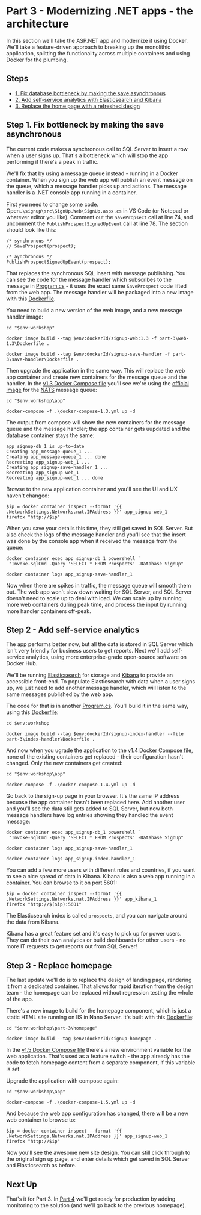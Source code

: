 # Part 3 - Modernizing .NET apps - the architecture

In this section we'll take the ASP.NET app and modernize it using Docker. We'll take a feature-driven approach to breaking up the monolithic application, splitting the functionality across multiple containers and using Docker for the plumbing. 

## Steps

* [1. Fix database bottleneck by making the save asynchronous](#1)
* [2. Add self-service analytics with Elasticsearch and Kibana](#2)
* [3. Replace the home page with a refreshed design](#3)

## <a name="1"></a>Step 1. Fix bottleneck by making the save asynchronous

The current code makes a synchronous call to SQL Server to insert a row when a user signs up. That's a bottleneck which will stop the app performing if there's a peak in traffic.

We'll fix that by using a message queue instead - running in a Docker container. When you sign up the web app will publish an event message on the queue, which a message handler picks up and actions. The message handler is a .NET console app running in a container.

First you need to change some code. Open`.\signup\src\SignUp.Web\SignUp.aspx.cs` in VS Code (or Notepad or whatever editor you like). Comment out the `SavePropsect` call at line 74, and uncomment the `PublishProspectSignedUpEvent` call at line 78. The section should look like this:

```
/* synchronous */
// SaveProspect(prospect);           

/* aynchronous */
PublishProspectSignedUpEvent(prospect);
```

That replaces the synchronous SQL insert with message publishing. You can see the code for the message handler which subscribes to the message in [Program.cs](src/ProductLaunch/ProductLaunch.MessageHandlers.SaveProspect/Program.cs) - it uses the exact same `SaveProspect` code lifted from the web app. The message handler will be packaged into a new image with this [Dockerfile](part-3/save-handler/Dockerfile).

You need to build a new version of the web image, and a new message handler image:

```
cd "$env:workshop"

docker image build --tag $env:dockerId/signup-web:1.3 -f part-3\web-1.3\Dockerfile .

docker image build --tag $env:dockerId/signup-save-handler -f part-3\save-handler\Dockerfile .
```

Then upgrade the application in the same way. This will replace the web app container and create new containers for the message queue and the handler. In the [v1.3 Docker Compose file](app/docker-compose-1.3.yml) you'll see we're using the [official image](https://hub.docker.com/_/nats/) for the [NATS](https://nats.io/) message queue:

```
cd "$env:workshop\app"

docker-compose -f .\docker-compose-1.3.yml up -d
```

The output from compose will show the new containers for the message queue and the message handler; the app container gets uupdated and the database container stays the same:

```
app_signup-db_1 is up-to-date
Creating app_message-queue_1 ...
Creating app_message-queue_1 ... done
Recreating app_signup-web_1 ...
Creating app_signup-save-handler_1 ...
Recreating app_signup-web_1
Recreating app_signup-web_1 ... done
```

Browse to the new application container and you'll see the UI and UX haven't changed:

```
$ip = docker container inspect --format '{{ .NetworkSettings.Networks.nat.IPAddress }}' app_signup-web_1
firefox "http://$ip"
```

When you save your details this time, they still get saved in SQL Server. But also check the logs of the message handler and you'll see that the insert was done by the console app when it received the message from the queue:

```
docker container exec app_signup-db_1 powershell `
 "Invoke-SqlCmd -Query 'SELECT * FROM Prospects' -Database SignUp"

docker container logs app_signup-save-handler_1
```

Now when there are spikes in traffic, the message queue will smooth them out. The web app won't slow down waiting for SQL Server, and SQL Server doesn't need to scale up to deal with load. We can scale up by running more web containers during peak time, and process the input by running more handler containers off-peak.

## <a name="2"></a>Step 2 - Add self-service analytics

The app performs better now, but all the data is stored in SQL Server which isn't very friendly for business users to get reports. Next we'll add self-service analytics, using more enterprise-grade open-source software on Docker Hub.

We'll be running [Elasticsearch](https://www.elastic.co/products/elasticsearch) for storage and [Kibana](https://www.elastic.co/products/kibana) to provide an accessible front-end. To populate Elasticsearch with data when a user signs up, we just need to add another message handler, which will listen to the same messages published by the web app.

The code for that is in another [Program.cs](src/ProductLaunch/ProductLaunch.MessageHandlers.IndexProspect/Program.cs). You'll build it in the same way, using this [Dockerfile](part-3/index-handler/Dockerfile):

```
cd $env:workshop

docker image build --tag $env:dockerId/signup-index-handler --file part-3\index-handler\Dockerfile .

```

And now when you ugrade the application to the [v1.4 Docker Compose file](app/docker-compose-1.4.yml), none of the existing containers get replaced - their configuration hasn't changed. Only the new containers get created:

```
cd "$env:workshop\app"

docker-compose -f .\docker-compose-1.4.yml up -d
```

Go back to the sign-up page in your browser. It's the same IP address becuase the app container hasn't been replaced here. Add another user and you'll see the data still gets added to SQL Server, but now both message handlers have log entries showing they handled the event message:

```
docker container exec app_signup-db_1 powershell `
 "Invoke-SqlCmd -Query 'SELECT * FROM Prospects' -Database SignUp"

docker container logs app_signup-save-handler_1

docker container logs app_signup-index-handler_1
```

You can add a few more users with different roles and countries, if you want to see a nice spread of data in Kibana. Kibana is also a web app running in a container. You can browse to it on port 5601:

```
$ip = docker container inspect --format '{{ .NetworkSettings.Networks.nat.IPAddress }}' app_kibana_1
firefox "http://$($ip):5601"
```

The Elasticsearch index is called `prospects`, and you can navigate around the data from Kibana. 

Kibana has a great feature set and it's easy to pick up for power users. They can do their own analytics or build dashboards for other users - no more IT requests to get reports out from SQL Server!


## <a name="3"></a>Step 3 - Replace homepage

The last update we'll do is to replace the design of landing page, rendering it from a dedicated container. That allows for rapid iteration from the design team - the homepage can be replaced without regression testing the whole of the app.

There's a new image to build for the homepage component, which is just a static HTML site running on IIS in Nano Server. It's built with this [Dockerfile](part-3/homepage/Dockerfile):

```
cd "$env:workshop\part-3\homepage"

docker image build --tag $env:dockerId/signup-homepage .
```

In the [v1.5 Docker Compose file](app/docker-compose-1.5.yml) there's a new environment variable for the web application. That's used as a feature switch - the app already has the code to fetch homepage content from a separate component, if this variable is set.

Upgrade the application with compose again:

```
cd "$env:workshop\app"

docker-compose -f .\docker-compose-1.5.yml up -d
```

And because the web app configuration has changed, there will be a new web container to browse to:

```
$ip = docker container inspect --format '{{ .NetworkSettings.Networks.nat.IPAddress }}' app_signup-web_1
firefox "http://$ip"
```

Now you'll see the awesome new site design. You can still click through to the original sign up page, and enter details which get saved in SQL Server and Elasticsearch as before.

## Next Up

That's it for Part 3. In [Part 4](part-4.md) we'll get ready for production by adding monitoring to the solution (and we'll go back to the previous homepage).
